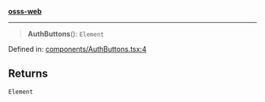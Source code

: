 [**osss-web**](../../../README.md)

***

> **AuthButtons**(): `Element`

Defined in: [components/AuthButtons.tsx:4](https://github.com/rubelw/OSSS/blob/ad3fbd1e563efcea116fc9dfb80aaa64ba8a1c96/src/osss-web/components/AuthButtons.tsx#L4)

## Returns

`Element`
